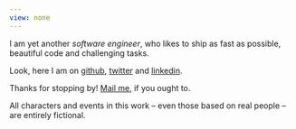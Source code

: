 ```yaml
---
view: none
---
```


I am yet another *software engineer*, who likes to ship as fast as
possible, beautiful code and challenging tasks.

Look, here I am on [github][1], [twitter][2] and [linkedin][3].

Thanks for stopping by! [Mail me][4], if you ought to.

All characters and events in this work – even those based on real people –
are entirely fictional.

[1]: https://github.com/filipovskii
[2]: https://twitter.com/filipovskii
[3]: http://www.linkedin.com/pub/andrey-salomatin/36/878/113
[4]: mailto:filipovskii.off@gmail.com
